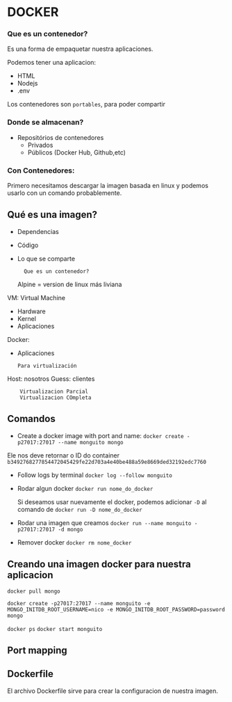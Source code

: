 # DOCKER

### Que es un contenedor?

Es una forma de empaquetar nuestra aplicaciones.

Podemos tener una aplicacion:

- HTML
- Nodejs
- .env

Los contenedores son `portables`, para poder compartir

### Donde se almacenan?

- Repositórios de contenedores
  - Privados
  - Públicos (Docker Hub, Github,etc)

### Con Contenedores:

Primero necesitamos descargar la imagen basada en linux y podemos usarlo con un comando probablemente.

## Qué es una imagen?

- Dependencias
- Código
- Lo que se comparte

      	Que es un contenedor?

  Alpine = version de linux más liviana

VM: Virtual Machine

- Hardware
- Kernel
- Aplicaciones

Docker:

- Aplicaciones

      Para virtualización

Host: nosotros
Guess: clientes

    	Virtualizacion Parcial
    	Virtualizacion COmpleta

## Comandos

- Create a docker image with port and name:
  `docker create -p27017:27017 --name monguito mongo`

Ele nos deve retornar o ID do container
`b3492768277854472045429fe22d703a4e40be488a59e8669ded32192edc7760 `

- Follow logs by terminal
  `docker log --follow monguito`

- Rodar algun docker
  `docker run nome_do_docker`

  Si deseamos usar nuevamente el docker, podemos adicionar `-D` al comando de `docker run -D nome_do_docker`

- Rodar una imagen que creamos
  `docker run --name monguito -p27017:27017 -d mongo`

- Remover docker
  `docker rm nome_docker`

## Creando una imagen docker para nuestra aplicacion

`docker pull mongo`

`docker create -p27017:27017 --name monguito -e MONGO_INITDB_ROOT_USERNAME=nico -e MONGO_INITDB_ROOT_PASSWORD=password mongo`

`docker ps`
`docker start monguito`

## Port mapping

## Dockerfile

El archivo Dockerfile sirve para crear la configuracion de nuestra imagen.
